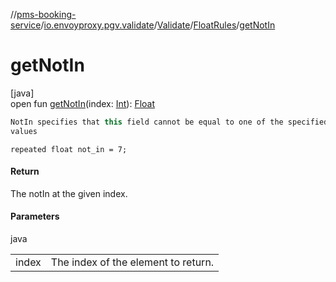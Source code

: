 //[pms-booking-service](../../../../index.md)/[io.envoyproxy.pgv.validate](../../index.md)/[Validate](../index.md)/[FloatRules](index.md)/[getNotIn](get-not-in.md)

# getNotIn

[java]\
open fun [getNotIn](get-not-in.md)(index: [Int](https://kotlinlang.org/api/core/kotlin-stdlib/kotlin/-int/index.html)): [Float](https://kotlinlang.org/api/core/kotlin-stdlib/kotlin/-float/index.html)

```kotlin
NotIn specifies that this field cannot be equal to one of the specified
values

```
`repeated float not_in = 7;`

#### Return

The notIn at the given index.

#### Parameters

java

| | |
|---|---|
| index | The index of the element to return. |